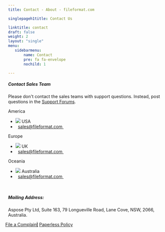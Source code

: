 ```yaml
---
title: Contact - About - fileformat.com

singlepageh1title: Contact Us

linktitle: contact
draft: false
weight: 2
layout: "single"
menu:
   sidebarmenu: 
       name: Contact 
       pre: fa fa-envelope
       nochild: 1

---
```



<div class="box1">
<h5>Contact Sales Team</h5>
<p>Please don't contact the sales teams with support questions. Instead, post questions in the <a href="https://forum.fileformat.com" shape="rect">Support Forums</a>.</p>
</div>
<div class="row panel-container2">
<div class="col-md-4">
<div class="panel panel-default">
<div class="panel-heading">America</div>
<div class="panel-body">
<ul class="list-unstyled">
<li><img src="/templates/brand/images/icons/CountryFlag-US.png"> USA</li>
<li><i class="fa fa-evelope">&nbsp;</i> <span id="cloakeec585c567c583255a23e16a6bec0377"><a href="mailto:sales@fileformat.com">sales@fileformat.com&nbsp;</a></span></li>
</ul>
</div>
</div>
</div>
<!--/ -->
<div class="col-md-4">
<div class="panel panel-default">
<div class="panel-heading">Europe</div>
<div class="panel-body">
<ul class="list-unstyled">
<li><img src="/templates/brand/images/icons/CountryFlag-UK.png"> UK</li>
<li><i class="fa fa-evelope">&nbsp;</i> <span id="cloakdda47dadddbbc5bc44b40856cbe33f3d"><a href="mailto:sales@fileformat.com">sales@fileformat.com&nbsp;</a></span></li>
</ul>
</div>
</div>
</div>
<div class="col-md-4">
<div class="panel panel-default">
<div class="panel-heading">Oceania</div>
<div class="panel-body">
<ul class="list-unstyled">
<li><img src="/templates/brand/images/icons/CountryFlag-AUSTRALIA.png"> Australia</li>
<li><i class="fa fa-evelope">&nbsp;</i> <span id="cloakf17c9497fd9efc6972ae32da4763ffdc"><a href="mailto:sales@fileformat.com">sales@fileformat.com&nbsp;</a></span></li>
</ul>
</div>
</div>
</div>
</div>
<div class="clearall"> </div>
<div class="box1">
<h5>Mailing Address:</h5>
<p>Aspose Pty Ltd, Suite 163, 79 Longueville Road, Lane Cove, NSW, 2066, Australia.</p>
<a class="btn-sm" style="margin: -9px;" href="/contact/complaint" rel="alternate">File a Complaint</a> | <a class="btn-sm" href="/legal/paperless-policy" rel="alternate">Paperless Policy</a></div>
